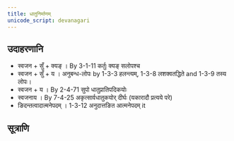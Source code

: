 ```yaml
---
title: धातुनिर्माणम्
unicode_script: devanagari
---
```


## उदाहरणानि
- स्वजन + सुँ + क्यङ् । By 3-1-11 कर्तुः क्यङ् सलोपश्च 
- स्वजन + सुँ + य । अनुबन्ध-लोपः by 1-3-3 हलन्त्यम्, 1-3-8 लशक्वतद्धिते and 1-3-9 तस्य लोपः।
- स्वजन + य । By 2-4-71 सुपो धातुप्रातिपदिकयोः
- स्वजनाय । By 7-4-25 अकृत्सार्वधातुकयोर् दीर्घः (यकारादौ प्रत्यये परे)
- ङिदन्तत्वादात्मनेपदम् । 1-3-12 अनुदात्तङित आत्मनेपदम् it

## सूत्राणि
 <div class="spreadsheet" src="../sanAdi-prakaraNam.json"></div>
